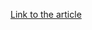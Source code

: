 [Link to the article](https://www.bleepingcomputer.com/news/security/amazon-seizes-domains-used-in-rogue-remote-desktop-campaign-to-steal-data/)
